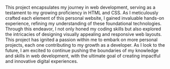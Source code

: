 
This project encapsulates my journey in web development, serving as a testament to my growing proficiency in HTML and CSS. As I meticulously crafted each element of this personal website, I gained invaluable hands-on experience, refining my understanding of these foundational technologies. Through this endeavor, I not only honed my coding skills but also explored the intricacies of designing visually appealing and responsive web layouts. This project has ignited a passion within me to embark on more personal projects, each one contributing to my growth as a developer. As I look to the future, I am excited to continue pushing the boundaries of my knowledge and skills in web development, with the ultimate goal of creating impactful and innovative digital experiences.